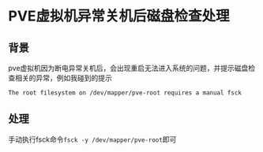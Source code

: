 # PVE虚拟机异常关机后磁盘检查处理

## 背景

pve虚拟机因为断电异常关机后，会出现重启无法进入系统的问题，并提示磁盘检查相关的异常，例如我碰到的提示

```shell
The root filesystem on /dev/mapper/pve-root requires a manual fsck
```

## 处理

手动执行fsck命令`fsck -y /dev/mapper/pve-root`即可

